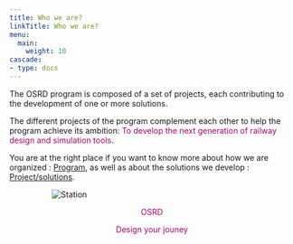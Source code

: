 ```yaml
---
title: Who we are?
linkTitle: Who we are?
menu:
  main:
    weight: 10
cascade:
- type: docs
---
```


The OSRD program is composed of a set of projects, each contributing to the development of one or more solutions.

The different projects of the program complement each other to help the program achieve its ambition: <font color=#aa026d>To develop the next generation of railway design and simulation tools</font>.

You are at the right place if you want to know more about how we are organized : [Program](./program), as well as about the solutions we develop : [Project/solutions](./project/).

![Station](./station.jpg?style=centerme)

<font color=#aa026d>
<center>OSRD

Design your jouney
</center>
</font>

<style>
img[src$="centerme"] {
  display:block;
  margin-left: 75px;
}
</style>
